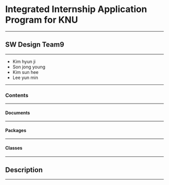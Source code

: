 # Integrated Internship Application Program for KNU
---------------------------------------------------
  
## SW Design Team9
------------------
- Kim hyun ji
- Son jong young
- Kim sun hee
- Lee yun min
------------------

### Contents
------------

#### Documents
--------------

#### Packages
-------------

#### Classes
------------


## Description
---------------------------------------------------
